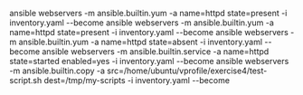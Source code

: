 ansible webservers -m ansible.builtin.yum -a name=httpd state=present -i inventory.yaml --become
ansible webservers -m ansible.builtin.yum -a name=httpd state=present -i inventory.yaml --become
ansible webservers -m ansible.builtin.yum -a name=httpd state=absent -i inventory.yaml --become 
ansible webservers -m ansible.builtin.service -a name=httpd state=started enabled=yes -i inventory.yaml --become
ansible webservers -m ansible.builtin.copy -a src=/home/ubuntu/vprofile/exercise4/test-script.sh dest=/tmp/my-scripts -i inventory.yaml --become
